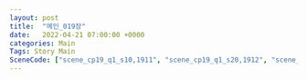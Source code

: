 ```yaml
---
layout: post
title:  "메인_019장"
date:   2022-04-21 07:00:00 +0000
categories: Main
Tags: Story Main
SceneCode: ["scene_cp19_q1_s10,1911", "scene_cp19_q1_s20,1912", "scene_cp19_q2_s10,1921", "scene_cp19_q2_s20,1922", "scene_cp19_q3_s10,1931", "scene_cp19_q3_s20,1932", "scene_cp19_q4_s10,1941", "scene_cp19_q4_s20,1942", "scene_cp19_q4_s30,1943"]
---
```

